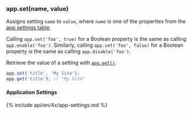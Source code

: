 <h3 id='app.set'>app.set(name, value)</h3>

Assigns setting `name` to `value`, where `name` is one of the properties from
the [app settings table](#app.settings.table).

Calling `app.set('foo', true)` for a Boolean property is the same as calling
`app.enable('foo')`. Similarly, calling `app.set('foo', false)` for a Boolean
property is the same as calling `app.disable('foo')`.

Retrieve the value of a setting with [`app.get()`](#app.get).

```js
app.set('title', 'My Site');
app.get('title'); // "My Site"
```

<h4 id='app.settings.table'>Application Settings</h4>

{% include api/en/4x/app-settings.md %}
